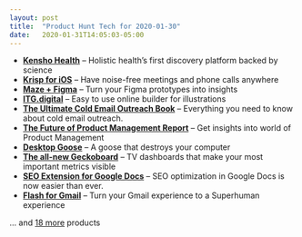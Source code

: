 ```yaml
---
layout: post
title:  "Product Hunt Tech for 2020-01-30"
date:   2020-01-31T14:05:03-05:00
---
```


* **[Kensho Health](https://www.producthunt.com/posts/kensho-health-2?utm_campaign=producthunt-api&utm_medium=api&utm_source=Application%3A+Daily+Digest+RSS+%28ID%3A+3202%29)** – Holistic health’s first discovery platform backed by science
* **[Krisp for iOS](https://www.producthunt.com/posts/krisp-for-ios?utm_campaign=producthunt-api&utm_medium=api&utm_source=Application%3A+Daily+Digest+RSS+%28ID%3A+3202%29)** – Have noise-free meetings and phone calls anywhere
* **[Maze + Figma](https://www.producthunt.com/posts/maze-figma?utm_campaign=producthunt-api&utm_medium=api&utm_source=Application%3A+Daily+Digest+RSS+%28ID%3A+3202%29)** – Turn your Figma prototypes into insights
* **[ITG.digital](https://www.producthunt.com/posts/itg-digital?utm_campaign=producthunt-api&utm_medium=api&utm_source=Application%3A+Daily+Digest+RSS+%28ID%3A+3202%29)** – Easy to use online builder for illustrations
* **[The Ultimate Cold Email Outreach Book](https://www.producthunt.com/posts/the-ultimate-cold-email-outreach-book?utm_campaign=producthunt-api&utm_medium=api&utm_source=Application%3A+Daily+Digest+RSS+%28ID%3A+3202%29)** – Everything you need to know about cold email outreach.
* **[The Future of Product Management Report](https://www.producthunt.com/posts/the-future-of-product-management-report?utm_campaign=producthunt-api&utm_medium=api&utm_source=Application%3A+Daily+Digest+RSS+%28ID%3A+3202%29)** – Get insights into world of Product Management
* **[Desktop Goose](https://www.producthunt.com/posts/desktop-goose?utm_campaign=producthunt-api&utm_medium=api&utm_source=Application%3A+Daily+Digest+RSS+%28ID%3A+3202%29)** – A goose that destroys your computer
* **[The all-new Geckoboard](https://www.producthunt.com/posts/the-all-new-geckoboard?utm_campaign=producthunt-api&utm_medium=api&utm_source=Application%3A+Daily+Digest+RSS+%28ID%3A+3202%29)** – TV dashboards that make your most important metrics visible
* **[SEO Extension for Google Docs](https://www.producthunt.com/posts/seo-extension-for-google-docs?utm_campaign=producthunt-api&utm_medium=api&utm_source=Application%3A+Daily+Digest+RSS+%28ID%3A+3202%29)** – SEO optimization in Google Docs is now easier than ever.
* **[Flash for Gmail](https://www.producthunt.com/posts/flash-for-gmail?utm_campaign=producthunt-api&utm_medium=api&utm_source=Application%3A+Daily+Digest+RSS+%28ID%3A+3202%29)** – Turn your Gmail experience to a Superhuman experience

… and [18 more](https://www.producthunt.com/tech) products